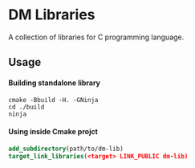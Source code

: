 # DM Libraries

A collection of libraries for C programming language.

## Usage

#### Building standalone library

```shell
cmake -Bbuild -H. -GNinja
cd ./build
ninja
```

#### Using inside Cmake projct

```cmake
add_subdirectory(path/to/dm-lib)
target_link_libraries(<target> LINK_PUBLIC dm-lib)
```
